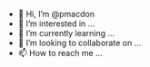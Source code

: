 - 👋 Hi, I’m @pmacdon
- 👀 I’m interested in ...
- 🌱 I’m currently learning ...
- 💞️ I’m looking to collaborate on ...
- 📫 How to reach me ...

<!---
pmacdon/pmacdon is a ✨ special ✨ repository because its `README.md` (this file) appears on your GitHub profile.
You can click the Preview link to take a look at your changes.
--->
